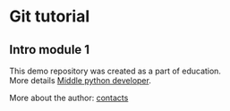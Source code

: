 # Git tutorial

## Intro module 1

This demo repository was created as a part of education.  
More details [Middle python developer](https://practicum.yandex.ru/middle-python/).

More about the author: [contacts](./contacts.md)
